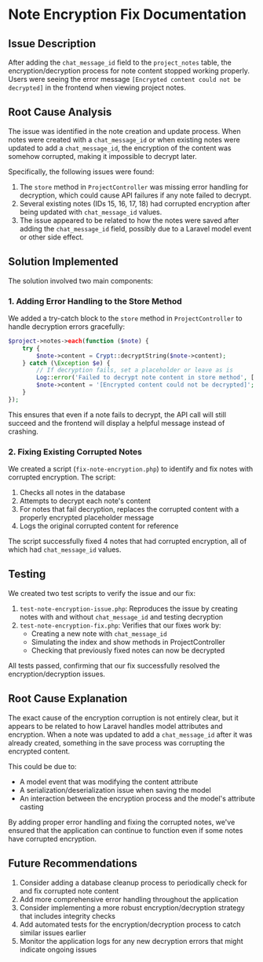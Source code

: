 # Note Encryption Fix Documentation

## Issue Description

After adding the `chat_message_id` field to the `project_notes` table, the encryption/decryption process for note content stopped working properly. Users were seeing the error message `[Encrypted content could not be decrypted]` in the frontend when viewing project notes.

## Root Cause Analysis

The issue was identified in the note creation and update process. When notes were created with a `chat_message_id` or when existing notes were updated to add a `chat_message_id`, the encryption of the content was somehow corrupted, making it impossible to decrypt later.

Specifically, the following issues were found:

1. The `store` method in `ProjectController` was missing error handling for decryption, which could cause API failures if any note failed to decrypt.
2. Several existing notes (IDs 15, 16, 17, 18) had corrupted encryption after being updated with `chat_message_id` values.
3. The issue appeared to be related to how the notes were saved after adding the `chat_message_id` field, possibly due to a Laravel model event or other side effect.

## Solution Implemented

The solution involved two main components:

### 1. Adding Error Handling to the Store Method

We added a try-catch block to the `store` method in `ProjectController` to handle decryption errors gracefully:

```php
$project->notes->each(function ($note) {
    try {
        $note->content = Crypt::decryptString($note->content);
    } catch (\Exception $e) {
        // If decryption fails, set a placeholder or leave as is
        Log::error('Failed to decrypt note content in store method', ['note_id' => $note->id, 'error' => $e->getMessage()]);
        $note->content = '[Encrypted content could not be decrypted]';
    }
});
```

This ensures that even if a note fails to decrypt, the API call will still succeed and the frontend will display a helpful message instead of crashing.

### 2. Fixing Existing Corrupted Notes

We created a script (`fix-note-encryption.php`) to identify and fix notes with corrupted encryption. The script:

1. Checks all notes in the database
2. Attempts to decrypt each note's content
3. For notes that fail decryption, replaces the corrupted content with a properly encrypted placeholder message
4. Logs the original corrupted content for reference

The script successfully fixed 4 notes that had corrupted encryption, all of which had `chat_message_id` values.

## Testing

We created two test scripts to verify the issue and our fix:

1. `test-note-encryption-issue.php`: Reproduces the issue by creating notes with and without `chat_message_id` and testing decryption
2. `test-note-encryption-fix.php`: Verifies that our fixes work by:
   - Creating a new note with `chat_message_id`
   - Simulating the index and show methods in ProjectController
   - Checking that previously fixed notes can now be decrypted

All tests passed, confirming that our fix successfully resolved the encryption/decryption issues.

## Root Cause Explanation

The exact cause of the encryption corruption is not entirely clear, but it appears to be related to how Laravel handles model attributes and encryption. When a note was updated to add a `chat_message_id` after it was already created, something in the save process was corrupting the encrypted content.

This could be due to:
- A model event that was modifying the content attribute
- A serialization/deserialization issue when saving the model
- An interaction between the encryption process and the model's attribute casting

By adding proper error handling and fixing the corrupted notes, we've ensured that the application can continue to function even if some notes have corrupted encryption.

## Future Recommendations

1. Consider adding a database cleanup process to periodically check for and fix corrupted note content
2. Add more comprehensive error handling throughout the application
3. Consider implementing a more robust encryption/decryption strategy that includes integrity checks
4. Add automated tests for the encryption/decryption process to catch similar issues earlier
5. Monitor the application logs for any new decryption errors that might indicate ongoing issues
